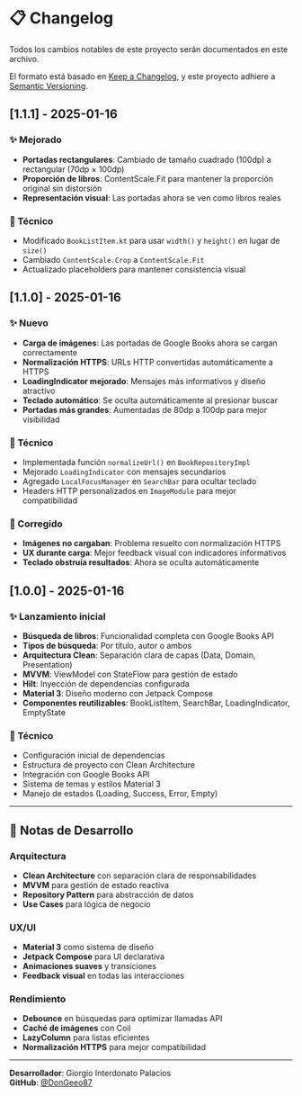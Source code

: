 # 📋 Changelog

Todos los cambios notables de este proyecto serán documentados en este archivo.

El formato está basado en [Keep a Changelog](https://keepachangelog.com/es-ES/1.0.0/),
y este proyecto adhiere a [Semantic Versioning](https://semver.org/spec/v2.0.0.html).

## [1.1.1] - 2025-01-16

### ✨ Mejorado
- **Portadas rectangulares**: Cambiado de tamaño cuadrado (100dp) a rectangular (70dp × 100dp)
- **Proporción de libros**: ContentScale.Fit para mantener la proporción original sin distorsión
- **Representación visual**: Las portadas ahora se ven como libros reales

### 🔧 Técnico
- Modificado `BookListItem.kt` para usar `width()` y `height()` en lugar de `size()`
- Cambiado `ContentScale.Crop` a `ContentScale.Fit`
- Actualizado placeholders para mantener consistencia visual

## [1.1.0] - 2025-01-16

### ✨ Nuevo
- **Carga de imágenes**: Las portadas de Google Books ahora se cargan correctamente
- **Normalización HTTPS**: URLs HTTP convertidas automáticamente a HTTPS
- **LoadingIndicator mejorado**: Mensajes más informativos y diseño atractivo
- **Teclado automático**: Se oculta automáticamente al presionar buscar
- **Portadas más grandes**: Aumentadas de 80dp a 100dp para mejor visibilidad

### 🔧 Técnico
- Implementada función `normalizeUrl()` en `BookRepositoryImpl`
- Mejorado `LoadingIndicator` con mensajes secundarios
- Agregado `LocalFocusManager` en `SearchBar` para ocultar teclado
- Headers HTTP personalizados en `ImageModule` para mejor compatibilidad

### 🐛 Corregido
- **Imágenes no cargaban**: Problema resuelto con normalización HTTPS
- **UX durante carga**: Mejor feedback visual con indicadores informativos
- **Teclado obstruía resultados**: Ahora se oculta automáticamente

## [1.0.0] - 2025-01-16

### ✨ Lanzamiento inicial
- **Búsqueda de libros**: Funcionalidad completa con Google Books API
- **Tipos de búsqueda**: Por título, autor o ambos
- **Arquitectura Clean**: Separación clara de capas (Data, Domain, Presentation)
- **MVVM**: ViewModel con StateFlow para gestión de estado
- **Hilt**: Inyección de dependencias configurada
- **Material 3**: Diseño moderno con Jetpack Compose
- **Componentes reutilizables**: BookListItem, SearchBar, LoadingIndicator, EmptyState

### 🔧 Técnico
- Configuración inicial de dependencias
- Estructura de proyecto con Clean Architecture
- Integración con Google Books API
- Sistema de temas y estilos Material 3
- Manejo de estados (Loading, Success, Error, Empty)

---

## 📝 Notas de Desarrollo

### Arquitectura
- **Clean Architecture** con separación clara de responsabilidades
- **MVVM** para gestión de estado reactiva
- **Repository Pattern** para abstracción de datos
- **Use Cases** para lógica de negocio

### UX/UI
- **Material 3** como sistema de diseño
- **Jetpack Compose** para UI declarativa
- **Animaciones suaves** y transiciones
- **Feedback visual** en todas las interacciones

### Rendimiento
- **Debounce** en búsquedas para optimizar llamadas API
- **Caché de imágenes** con Coil
- **LazyColumn** para listas eficientes
- **Normalización HTTPS** para mejor compatibilidad

---

**Desarrollador**: Giorgio Interdonato Palacios  
**GitHub**: [@DonGeeo87](https://github.com/DonGeeo87)
